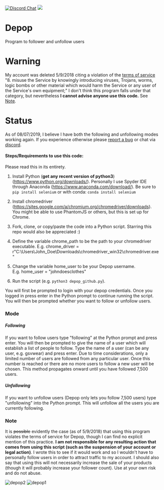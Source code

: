 [![Discord Chat](https://img.shields.io/discord/605627854104821760?label=discord&labelColor=purple)](https://discord.gg/6xNwbe)  ![](https://img.shields.io/badge/status-failing-red)

# Depop
Program to follower and unfollow users

# Warning  
My account was deleted 5/9/2018 citing a violation of the [terms of service](https://depophelp.zendesk.com/hc/en-gb/articles/360001773148-Terms-of-Service) 
"8. misuse the Service by knowingly introducing viruses, Trojans, worms, logic bombs or other material which would harm the Service or any user of the Service's own equipment;"
I don't think this program falls under that category, but nevertheless **I cannot advise anyone use this code.** See [Note](#note).

# Status
As of 08/07/2019, I believe I have both the following and unfollowing modes working again. If you experience otherwise please [report a bug](https://github.com/rileypeterson/Depop/blob/master/CONTRIBUTING.md) or chat via [discord](https://discord.gg/KnU4wSr).

#### Steps/Requirements to use this code:  

Please read this in its entirety.

1. Install Python (**get any recent version of python3**) (https://www.python.org/downloads/). Personally I use Spyder IDE through Anaconda (https://www.anaconda.com/download/). Be sure to `pip install selenium` or with conda: `conda install selenium`  

2. Install chromedriver (https://sites.google.com/a/chromium.org/chromedriver/downloads). You might be able to use PhantomJS or others, but this is set up for Chrome.  

3. Fork, clone, or copy/paste the code into a Python script. Starring this repo would also be appreciated :)  

3. Define the variable chrome_path to be the path to your chromedriver executable. 
E.g. chrome_driver = r"C:\Users\John_Doe\Downloads\chromedriver_win32\chromedriver.exe"  

4. Change the variable home_user to be your Depop username.  
E.g. home_user = "johndoesclothes"

5. Run the script (e.g. `python3 depop_github.py`).  

You will first be prompted to login with your depop credentials. Once you logged in press enter in the Python prompt to continue running the script. You will then be prompted whether you want to follow or unfollow users.  

### Mode
##### Following
If you want to follow users type "following" at the Python prompt and press enter. You will then be prompted to give the name of a user which will establish a list of people to follow. Type the name of a user (can be any user, e.g. gsvwear) and press enter. Due to time considerations, only a limited number of users are followed from any particular user. Once this number is reached or there are no more users to follow a new user will be chosen. This method propagates onward until you have followed 7,500 users.

##### Unfollowing
If you want to unfollow users (Depop only lets you follow 7,500 users) type "unfollowing" into the Python prompt. This will unfollow all the users you are currently following.  

### Note
It is ~~possible~~ evidently the case (as of 5/9/2018) that using this program violates the terms of service for Depop, though I can find no explicit mention of this practice. **I am not responsible for any resulting action that comes from using this script (such as the suspension of your account or legal action)**. I wrote this to see if it would work and so I wouldn't have to personally follow users in order to attract traffic to my account. I should also say that using this will not necessarily increase the sale of your products (though it will probably increase your follower count). Use at your own risk and do not abuse.  


![depop2](https://user-images.githubusercontent.com/29719483/34895127-2d5fcb1e-f799-11e7-81ba-74430260032c.png)
![depop1](https://user-images.githubusercontent.com/29719483/34895125-2d2b2436-f799-11e7-9ce0-bc062547cfb9.png)
